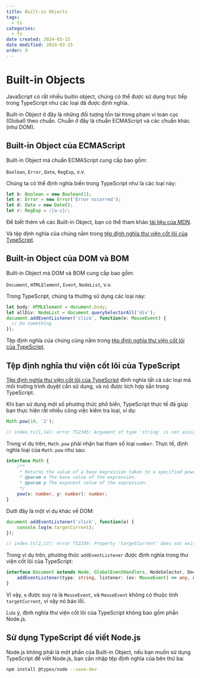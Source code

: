 ```yaml
---
title: Built-in Objects
tags:
  - ts
categories:
  - ts
date created: 2024-03-15
date modified: 2024-03-15
order: 9
---
```


# Built-in Objects

JavaScript có rất nhiều buitin object, chúng có thể được sử dụng trực tiếp trong TypeScript như các loại đã được định nghĩa.

Built-in Object ở đây là những đối tượng tồn tại trong phạm vi toàn cục (Global) theo chuẩn. Chuẩn ở đây là chuẩn ECMAScript và các chuẩn khác (như DOM).

## Built-in Object của ECMAScript

Built-in Object mà chuẩn ECMAScript cung cấp bao gồm:

`Boolean`, `Error`, `Date`, `RegExp`, v.v.

Chúng ta có thể định nghĩa biến trong TypeScript như là các loại này:

```ts
let b: Boolean = new Boolean(1);
let e: Error = new Error('Error occurred');
let d: Date = new Date();
let r: RegExp = /[a-z]/;
```

Để biết thêm về các Built-in Object, bạn có thể tham khảo [tài liệu của MDN](https://developer.mozilla.org/en-US/docs/Web/JavaScript/Reference/Global_Objects).

Và tệp định nghĩa của chúng nằm trong [tệp định nghĩa thư viện cốt lõi của TypeScript]().

## Built-in Object của DOM và BOM

Built-in Object mà DOM và BOM cung cấp bao gồm:

`Document`, `HTMLElement`, `Event`, `NodeList`, v.v.

Trong TypeScript, chúng ta thường sử dụng các loại này:

```ts
let body: HTMLElement = document.body;
let allDiv: NodeList = document.querySelectorAll('div');
document.addEventListener('click', function(e: MouseEvent) {
  // Do something
});
```

Tệp định nghĩa của chúng cũng nằm trong [tệp định nghĩa thư viện cốt lõi của TypeScript]().

## Tệp định nghĩa thư viện cốt lõi của TypeScript

[Tệp định nghĩa thư viện cốt lõi của TypeScript]() định nghĩa tất cả các loại mà môi trường trình duyệt cần sử dụng, và nó được tích hợp sẵn trong TypeScript.

Khi bạn sử dụng một số phương thức phổ biến, TypeScript thực tế đã giúp bạn thực hiện rất nhiều công việc kiểm tra loại, ví dụ:

```ts
Math.pow(10, '2');

// index.ts(1,14): error TS2345: Argument of type 'string' is not assignable to parameter of type 'number'.
```

Trong ví dụ trên, `Math.pow` phải nhận hai tham số loại `number`. Thực tế, định nghĩa loại của `Math.pow` như sau:

```ts
interface Math {
    /**
     * Returns the value of a base expression taken to a specified power.
     * @param x The base value of the expression.
     * @param y The exponent value of the expression.
     */
    pow(x: number, y: number): number;
}
```

Dưới đây là một ví dụ khác về DOM:

```ts
document.addEventListener('click', function(e) {
    console.log(e.targetCurrent);
});

// index.ts(2,17): error TS2339: Property 'targetCurrent' does not exist on type 'MouseEvent'.
```

Trong ví dụ trên, phương thức `addEventListener` được định nghĩa trong thư viện cốt lõi của TypeScript:

```ts
interface Document extends Node, GlobalEventHandlers, NodeSelector, DocumentEvent {
    addEventListener(type: string, listener: (ev: MouseEvent) => any, useCapture?: boolean): void;
}
```

Vì vậy, `e` được suy ra là `MouseEvent`, và `MouseEvent` không có thuộc tính `targetCurrent`, vì vậy nó báo lỗi.

Lưu ý, định nghĩa thư viện cốt lõi của TypeScript không bao gồm phần Node.js.

## Sử dụng TypeScript để viết Node.js

Node.js không phải là một phần của Built-in Object, nếu bạn muốn sử dụng TypeScript để viết Node.js, bạn cần nhập tệp định nghĩa của bên thứ ba:

```bash
npm install @types/node --save-dev
```
